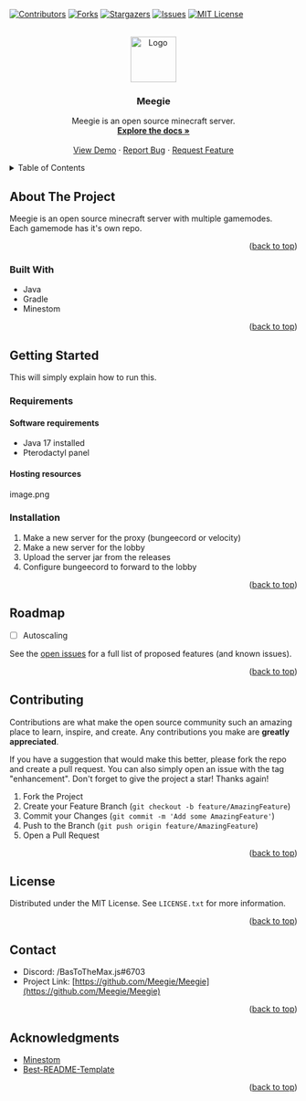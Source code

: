 <!-- Improved compatibility of back to top link: See: https://github.com/othneildrew/Best-README-Template/pull/73 -->
<a name="readme-top"></a>

<!-- PROJECT SHIELDS -->
<!--
*** I'm using markdown "reference style" links for readability.
*** Reference links are enclosed in brackets [ ] instead of parentheses ( ).
*** See the bottom of this document for the declaration of the reference variables
*** for contributors-url, forks-url, etc. This is an optional, concise syntax you may use.
*** https://www.markdownguide.org/basic-syntax/#reference-style-links
-->
[![Contributors][contributors-shield]][contributors-url]
[![Forks][forks-shield]][forks-url]
[![Stargazers][stars-shield]][stars-url]
[![Issues][issues-shield]][issues-url]
[![MIT License][license-shield]][license-url]



<!-- PROJECT LOGO -->
<br />
<div align="center">
  <a href="https://github.com/Meegie/Meegie">
    <img src="https://cdn.discordapp.com/attachments/779985664111280128/1075105255924187208/Ontwerp_zonder_titel_6.png?width=80&heigth=80" alt="Logo" width="80" height="80">
  </a>

<h3 align="center">Meegie</h3>

  <p align="center">
    Meegie is an open source minecraft server.
    <br />
    <a href="https://github.com/Meegie/Megie"><strong>Explore the docs »</strong></a>
    <br />
    <br />
    <a href="https://github.com/Meegie/Meegie">View Demo</a>
    ·
    <a href="https://github.com/Meegie/Meegie/issues">Report Bug</a>
    ·
    <a href="https://github.com/Meegie/Meegie/issues">Request Feature</a>
  </p>
</div>



<!-- TABLE OF CONTENTS -->
<details>
  <summary>Table of Contents</summary>
  <ol>
    <li>
      <a href="#about-the-project">About The Project</a>
      <ul>
        <li><a href="#built-with">Built With</a></li>
      </ul>
    </li>
    <li>
      <a href="#getting-started">Getting Started</a>
      <ul>
        <li><a href="#prerequisites">Prerequisites</a></li>
        <li><a href="#installation">Installation</a></li>
      </ul>
    </li>
    <li><a href="#usage">Usage</a></li>
    <li><a href="#roadmap">Roadmap</a></li>
    <li><a href="#contributing">Contributing</a></li>
    <li><a href="#license">License</a></li>
    <li><a href="#contact">Contact</a></li>
    <li><a href="#acknowledgments">Acknowledgments</a></li>
  </ol>
</details>



<!-- ABOUT THE PROJECT -->
## About The Project

Meegie is an open source minecraft server with multiple gamemodes.<br />
Each gamemode has it's own repo.

<p align="right">(<a href="#readme-top">back to top</a>)</p>



### Built With

* Java
* Gradle
* Minestom

<p align="right">(<a href="#readme-top">back to top</a>)</p>



<!-- GETTING STARTED -->
## Getting Started

This will simply explain how to run this.

### Requirements
#### Software requirements
* Java 17 installed
* Pterodactyl panel

#### Hosting resources
image.png


### Installation

1. Make a new server for the proxy (bungeecord or velocity)
2. Make a new server for the lobby
3. Upload the server jar from the releases
4. Configure bungeecord to forward to the lobby

<p align="right">(<a href="#readme-top">back to top</a>)</p>


<!-- ROADMAP -->
## Roadmap

- [ ] Autoscaling

See the [open issues](https://github.com/Meegie/Meegie/issues) for a full list of proposed features (and known issues).

<p align="right">(<a href="#readme-top">back to top</a>)</p>



<!-- CONTRIBUTING -->
## Contributing

Contributions are what make the open source community such an amazing place to learn, inspire, and create. Any contributions you make are **greatly appreciated**.

If you have a suggestion that would make this better, please fork the repo and create a pull request. You can also simply open an issue with the tag "enhancement".
Don't forget to give the project a star! Thanks again!

1. Fork the Project
2. Create your Feature Branch (`git checkout -b feature/AmazingFeature`)
3. Commit your Changes (`git commit -m 'Add some AmazingFeature'`)
4. Push to the Branch (`git push origin feature/AmazingFeature`)
5. Open a Pull Request

<p align="right">(<a href="#readme-top">back to top</a>)</p>



<!-- LICENSE -->
## License

Distributed under the MIT License. See `LICENSE.txt` for more information.

<p align="right">(<a href="#readme-top">back to top</a>)</p>



<!-- CONTACT -->
## Contact

* Discord: /BasToTheMax.js#6703
* Project Link: [https://github.com/Meegie/Meegie](https://github.com/Meegie/Meegie)

<p align="right">(<a href="#readme-top">back to top</a>)</p>



<!-- ACKNOWLEDGMENTS -->
## Acknowledgments

* [Minestom](https://github.com/Minestom/Minestom)
* [Best-README-Template](https://github.com/othneildrew/Best-README-Template)

<p align="right">(<a href="#readme-top">back to top</a>)</p>



<!-- MARKDOWN LINKS & IMAGES -->
<!-- https://www.markdownguide.org/basic-syntax/#reference-style-links -->
[contributors-shield]: https://img.shields.io/github/contributors/Meegie/Meegie.svg?style=for-the-badge
[contributors-url]: https://github.com/Meegie/Meegie/graphs/contributors
[forks-shield]: https://img.shields.io/github/forks/Meegie/Meegie.svg?style=for-the-badge
[forks-url]: https://github.com/Meegie/Meegie/network/members
[stars-shield]: https://img.shields.io/github/stars/Meegie/Meegie.svg?style=for-the-badge
[stars-url]: https://github.com/Meegie/Meegie/stargazers
[issues-shield]: https://img.shields.io/github/issues/Meegie/Meegie.svg?style=for-the-badge
[issues-url]: https://github.com/Meegie/Meegie/issues
[license-shield]: https://img.shields.io/github/repo-size/Meegie/Meegie.svg?style=for-the-badge
[license-url]: https://github.com/Meegie/Meegie
[linkedin-shield]: https://img.shields.io/badge/-LinkedIn-black.svg?style=for-the-badge&logo=linkedin&colorB=555
[linkedin-url]: https://linkedin.com/in/linkedin_username
[product-screenshot]: images/screenshot.png